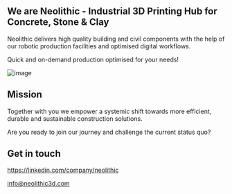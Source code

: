 ## We are Neolithic - Industrial 3D Printing Hub for Concrete, Stone & Clay

Neolithic delivers high quality building and civil components with the help of our robotic production facilities and optimised digital workflows. 

Quick and on-demand production optimised for your needs!


![image](https://user-images.githubusercontent.com/83062781/222815823-969d3aba-9117-4288-86ef-6880ea24b2d8.png)


## Mission
Together with you we empower a systemic shift towards more efficient, durable and sustainable construction solutions.

Are you ready to join our journey and challenge the current status quo?

## Get in touch

https://linkedin.com/company/neolithic

info@neolithic3d.com

<!--

**Here are some ideas to get you started:**

🙋‍♀️ A short introduction - what is your organization all about?
🌈 Contribution guidelines - how can the community get involved?
👩‍💻 Useful resources - where can the community find your docs? Is there anything else the community should know?
🍿 Fun facts - what does your team eat for breakfast?
🧙 Remember, you can do mighty things with the power of [Markdown](https://docs.github.com/github/writing-on-github/getting-started-with-writing-and-formatting-on-github/basic-writing-and-formatting-syntax)
-->
